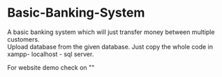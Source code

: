 # Basic-Banking-System
A basic banking system which will just transfer money between multiple customers.  
Upload database from the given database. Just copy the whole code in xampp- localhost - sql server.  

For website demo check on ""
